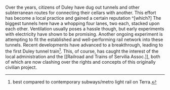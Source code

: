 
Over the years, citizens of Duley have dug out tunnels and other subterranean routes for connecting their cellars with another. This effort has become a local practice and gained a certain reputation ^[which?] 
The biggest tunnels here have a whopping four lanes, two each, stacked upon each other. Ventilation usually poses a hassle though, but early experiments with electricity have shown to be promising. 
Another ongoing experiment is attempting to fit the established and well-performing rail network into these tunnels. 
Recent developments have advanced to a breakthrough, leading to the first Duley tunnel train[^1].
This, of course, has caught the interest of the local administration and the [[Railroad and Trains of Servilia Assoc.]], both of which are now clashing over the rights and concepts of this originally civilian project. 

[^1]: best compared to contemporary subways/metro light rail on Terra. 